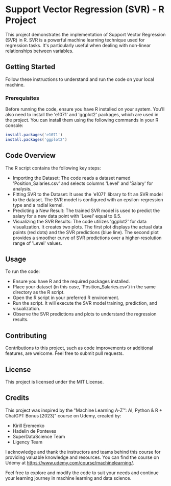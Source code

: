 # Support Vector Regression (SVR) - R Project

This project demonstrates the implementation of Support Vector Regression (SVR) in R. SVR is a powerful machine learning technique used for regression tasks. It's particularly useful when dealing with non-linear relationships between variables.

## Getting Started

Follow these instructions to understand and run the code on your local machine.

### Prerequisites

Before running the code, ensure you have R installed on your system. You'll also need to install the 'e1071' and 'ggplot2' packages, which are used in the project. You can install them using the following commands in your R console:

```R
install.packages('e1071')
install.packages('ggplot2')
```
## Code Overview
The R script contains the following key steps:

- Importing the Dataset: The code reads a dataset named 'Position_Salaries.csv' and selects columns 'Level' and 'Salary' for analysis.
- Fitting SVR to the Dataset: It uses the 'e1071' library to fit an SVR model to the dataset. The SVR model is configured with an epsilon-regression type and a radial kernel.
- Predicting a New Result: The trained SVR model is used to predict the salary for a new data point with 'Level' equal to 6.5.
- Visualizing the SVR Results: The code utilizes 'ggplot2' for data visualization. It creates two plots. The first plot displays the actual data points (red dots) and the SVR predictions (blue line). The second plot provides a smoother curve of SVR predictions over a higher-resolution range of 'Level' values.

## Usage
To run the code:
- Ensure you have R and the required packages installed.
- Place your dataset (in this case, 'Position_Salaries.csv') in the same directory as the R script.
- Open the R script in your preferred R environment.
- Run the script. It will execute the SVR model training, prediction, and visualization.
- Observe the SVR predictions and plots to understand the regression results.

## Contributing
Contributions to this project, such as code improvements or additional features, are welcome. Feel free to submit pull requests.

## License
This project is licensed under the MIT License.
## Credits

This project was inspired by the "Machine Learning A-Z™: AI, Python & R + ChatGPT Bonus [2023]" course on Udemy, created by:

- Kirill Eremenko
- Hadelin de Ponteves
- SuperDataScience Team
- Ligency Team

I acknowledge and thank the instructors and teams behind this course for providing valuable knowledge and resources. You can find the course on Udemy at https://www.udemy.com/course/machinelearning/.

Feel free to explore and modify the code to suit your needs and continue your learning journey in machine learning and data science.
